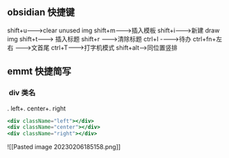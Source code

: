 ## obsidian 快捷键
shift+u--->clear unused img
shift+m--->插入模板
shift+i--->新建 draw img
shift+t---> 插入标题
shift+r --->清除标题
ctrl+l ---->待办
ctrl+fn+左右 --->文首尾
ctrl+T--->打字机模式
shift+alt-->同位置竖排

## emmt 快捷简写
###  div 类名
. left+. center+. right
```jsx
<div className="left"></div>
<div className="center"></div>
<div className="right"></div>
```
![[Pasted image 20230206185158.png]]
